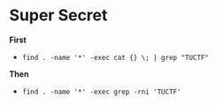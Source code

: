 # Super Secret

**First**

- `find . -name '*' -exec cat {} \; | grep "TUCTF"`

**Then**

- `find . -name '*' -exec grep -rni 'TUCTF'`
